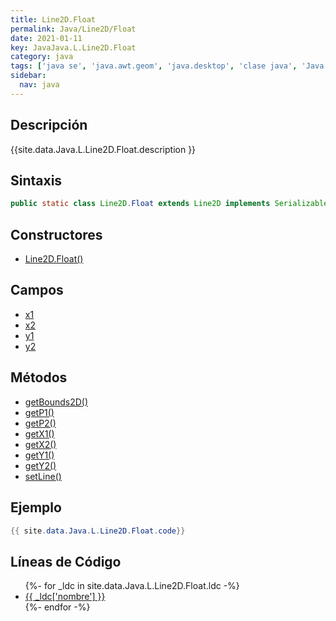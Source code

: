 ```yaml
---
title: Line2D.Float
permalink: Java/Line2D/Float
date: 2021-01-11
key: JavaJava.L.Line2D.Float
category: java
tags: ['java se', 'java.awt.geom', 'java.desktop', 'clase java', 'Java 1.2']
sidebar: 
  nav: java
---
```


## Descripción
{{site.data.Java.L.Line2D.Float.description }}

## Sintaxis
~~~java
public static class Line2D.Float extends Line2D implements Serializable
~~~

## Constructores
* [Line2D.Float()](/Java/Line2D/Float/Line2D/Float/)

## Campos
* [x1](/Java/Line2D/Float/x1)
* [x2](/Java/Line2D/Float/x2)
* [y1](/Java/Line2D/Float/y1)
* [y2](/Java/Line2D/Float/y2)

## Métodos
* [getBounds2D()](/Java/Line2D/Float/getBounds2D)
* [getP1()](/Java/Line2D/Float/getP1)
* [getP2()](/Java/Line2D/Float/getP2)
* [getX1()](/Java/Line2D/Float/getX1)
* [getX2()](/Java/Line2D/Float/getX2)
* [getY1()](/Java/Line2D/Float/getY1)
* [getY2()](/Java/Line2D/Float/getY2)
* [setLine()](/Java/Line2D/Float/setLine)

## Ejemplo
~~~java
{{ site.data.Java.L.Line2D.Float.code}}
~~~

## Líneas de Código
<ul>
{%- for _ldc in site.data.Java.L.Line2D.Float.ldc -%}
   <li>
       <a href="{{_ldc['url'] }}">{{ _ldc['nombre'] }}</a>
   </li>
{%- endfor -%}
</ul>
